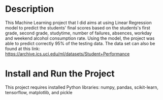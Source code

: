 # Description
This Machine Learning project that I did aims at using Linear Regression model to predict the students' final scores based on the students's first grade, second grade, studytime, number of failures, absences, workday and weekend alcohol consumption rate. Using the model, the project was able to predict correctly 95% of the testing data.
The data set can also be found at this link: https://archive.ics.uci.edu/ml/datasets/Student+Performance
# Install and Run the Project
This project requires installed Python libraries: numpy, pandas, scikit-learn, tensorflow, matplotlib, and pickle

